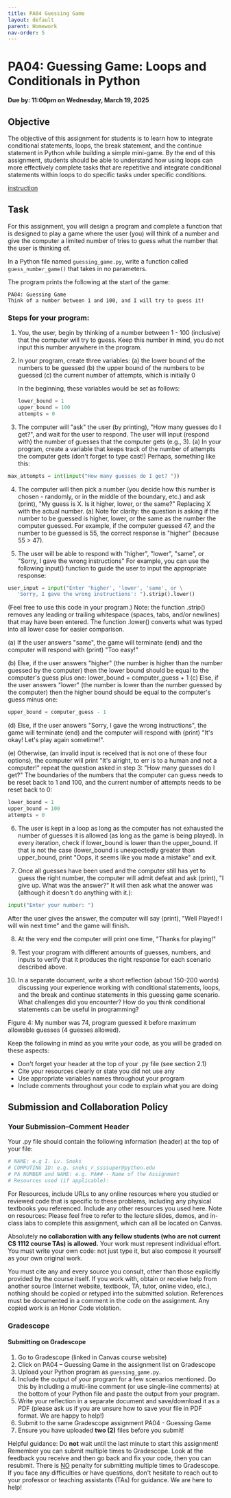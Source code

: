 ```yaml
---
title: PA04 Guessing Game
layout: default
parent: Homework
nav-order: 5
---
```


# PA04: Guessing Game: Loops and Conditionals in Python

**Due by: 11:00pm on Wednesday, March 19, 2025**

## Objective

The objective of this assignment for students is to learn how to integrate conditional statements, loops, the break statement, and the continue statement in Python while building a simple mini-game. By the end of this assignment, students should be able to understand how using loops can more effectively complete tasks that are repetitive and integrate conditional statements within loops to do specific tasks under specific conditions.

[instruction](/cs1112basit/instruction/PA04__Guessing_Game.pdf)
## Task

For this assignment, you will design a program and complete a function that is designed to play a game where the user (you) will think of a number and give the computer a limited number of tries to guess what the number that the user is thinking of.

In a Python file named `guessing_game.py`, write a function called `guess_number_game()` that takes in no parameters.

The program prints the following at the start of the game:

```
PA04: Guessing Game
Think of a number between 1 and 100, and I will try to guess it!
```
### Steps for your program:

1. You, the user, begin by thinking of a number between 1 - 100 (inclusive) that the computer will try to guess. Keep this number in mind, you do not input this number anywhere in the program.

2. In your program, create three variables:
   (a) the lower bound of the numbers to be guessed
   (b) the upper bound of the numbers to be guessed
   (c) the current number of attempts, which is initially 0

   In the beginning, these variables would be set as follows:
   ```python
   lower_bound = 1
   upper_bound = 100
   attempts = 0
   ```
3. The computer will "ask" the user (by printing), "How many guesses do I get?", and wait for the user to respond. The user will input (respond with) the number of guesses that the computer gets (e.g., 3).
(a) In your program, create a variable that keeps track of the number of attempts the computer gets (don't forget to type cast!) Perhaps, something like this:

```python
max_attempts = int(input("How many guesses do I get? "))
```
4. The computer will then pick a number (you decide how this number is chosen - randomly, or in the middle of the boundary, etc.) and ask (print), "My guess is X. Is it higher, lower, or the same?" Replacing X with the actual number.
   (a) Note for clarity: the question is asking if the number to be guessed is higher, lower, or the same as the number the computer guessed. For example, if the computer guessed 47, and the number to be guessed is 55, the correct response is "higher" (because 55 > 47).

5. The user will be able to respond with "higher", "lower", "same", or "Sorry, I gave the wrong instructions" For example, you can use the following input() function to guide the user to input the appropriate response:
```python
user_input = input("Enter 'higher', 'lower', 'same', or \
   'Sorry, I gave the wrong instructions': ").strip().lower()
```   
   (Feel free to use this code in your program.)
   Note: the function .strip() removes any leading or trailing whitespace (spaces, tabs, and/or newlines) that may have been entered. The function .lower() converts what was typed into all lower case for easier comparison.

(a) If the user answers "same", the game will terminate (end) and the computer will respond with (print) "Too easy!"

(b) Else, if the user answers "higher" (the number is higher than the number guessed by the computer) then the lower bound should be equal to the computer's guess plus one:
lower_bound = computer_guess + 1
(c) Else, if the user answers "lower" (the number is lower than the number guessed by the computer) then the higher bound should be equal to the computer's guess minus one:

```python
upper_bound = computer_guess - 1
```
(d) Else, if the user answers "Sorry, I gave the wrong instructions", the game will terminate (end) and the computer will respond with (print) "It's okay! Let's play again sometime!".

(e) Otherwise, (an invalid input is received that is not one of these four options), the computer will print "It's alright, to err is to a human and not a computer!" repeat the question asked in step 3: "How many guesses do I get?"
The boundaries of the numbers that the computer can guess needs to be reset back to 1 and 100, and the current number of attempts needs to be reset back to 0:

```python
lower_bound = 1
upper_bound = 100
attempts = 0
```

6. The user is kept in a loop as long as the computer has not exhausted the number of guesses it is allowed (as long as the game is being played). In every iteration, check if lower_bound is lower than the upper_bound. If that is not the case (lower_bound is unexpectedly greater than upper_bound, print "Oops, it seems like you made a mistake" and exit.

7. Once all guesses have been used and the computer still has yet to guess the right number, the computer will admit defeat and ask (print), "I give up. What was the answer?" It will then ask what the answer was (although it doesn't do anything with it.):

```python
input("Enter your number: ")
```
After the user gives the answer, the computer will say (print), "Well Played! I will win next time" and the game will finish.

8. At the very end the computer will print one time, "Thanks for playing!"

9. Test your program with different amounts of guesses, numbers, and inputs to verify that it produces the right response for each scenario described above.

10. In a separate document, write a short reflection (about 150-200 words) discussing your experience working with conditional statements, loops, and the break and continue statements in this guessing game scenario. What challenges did you encounter? How do you think conditional statements can be useful in programming?

Figure 4: My number was 74, program guessed it before maximum allowable guesses (4
guesses allowed).

Keep the following in mind as you write your code, as you will be graded on these aspects:

- Don't forget your header at the top of your .py file (see section 2.1)
- Cite your resources clearly or state you did not use any
- Use appropriate variables names throughout your program
- Include comments throughout your code to explain what you are doing

## Submission and Collaboration Policy

### Your Submission–Comment Header

Your .py file should contain the following information (header) at the top of your file:

```python
# NAME: e.g I. Lv. Sneks
# COMPUTING ID: e.g. sneks_r_ssssuper@python.edu
# PA NUMBER and NAME: e.g. PA## - Name of the Assignment
# Resources used (if applicable):
```
For Resources, include URLs to any online resources where you studied or reviewed code that is specific to these problems, including any physical textbooks you referenced. Include any other resources you used here. Note on resources: Please feel free to refer to the lecture slides, demos, and in-class labs to complete this assignment, which can all be located on Canvas.

Absolutely <b>no collaboration with any fellow students (who are not current CS 1112 course TAs) is allowed.</b> Your work must represent individual effort. You must write your own code: not just type it, but also compose it yourself as your own original work.

You must cite any and every source you consult, other than those explicitly provided by the course itself. If you work with, obtain or receive help from another source (Internet website, textbook, TA, tutor, online video, etc.), nothing should be copied or retyped into the submitted solution. References must be documented in a comment in the code on the assignment. Any copied work is an Honor Code violation.

### Gradescope

#### Submitting on Gradescope

1. Go to Gradescope (linked in Canvas course website)
2. Click on PA04 – Guessing Game in the assignment list on Gradescope
3. Upload your Python program as `guessing_game.py`.
4. Include the output of your program for a few scenarios mentioned. Do this by including a multi-line comment (or use single-line comments) at the bottom of your Python file and paste the output from your program.
5. Write your reflection in a separate document and save/download it as a PDF (please ask us if you are unsure how to save your file in PDF format. We are happy to help!)
6. Submit to the same Gradescope assignment PA04 - Guessing Game
7. Ensure you have uploaded <b>two (2)</b> files before you submit!

Helpful guidance: Do <b>not</b> wait until the last minute to start this assignment! Remember you can submit multiple times to Gradescope. Look at the feedback you receive and then go back and fix your code, then you can resubmit. There is <u>NO</u> penalty for submitting multiple times to Gradescope. If you face any difficulties or have questions, don't hesitate to reach out to your professor or teaching assistants (TAs) for guidance. We are here to help!
